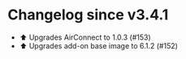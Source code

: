# Changelog since v3.4.1
- ⬆️ Upgrades AirConnect to 1.0.3 (#153) 
- ⬆️ Upgrades add-on base image to 6.1.2 (#152) 
